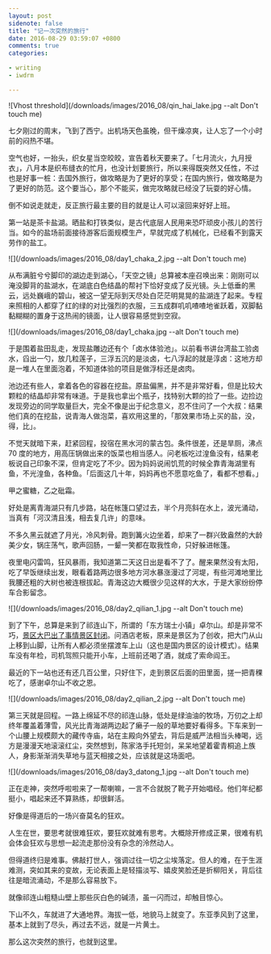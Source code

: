 ```yaml
---
layout: post
sidenote: false
title: "记一次突然的旅行"
date: 2016-08-29 03:59:07 +0800
comments: true
categories:

- writing
- iwdrm

---
```


![Vhost threshold](/downloads/images/2016_08/qin_hai_lake.jpg --alt Don't touch me)

七夕刚过的周末，飞到了西宁。出机场天色虽晚，但干燥凉爽，让人忘了一个小时前的闷热不堪。

空气也好，一抬头，织女星当空皎皎，宣告着秋天要来了。「七月流火，九月授衣」，八月本是织布缝衣的忙月，也没计划要旅行，所以来得既突然又任性，不过也是好事一桩：去国外旅行，做攻略是为了更好的享受；在国内旅行，做攻略是为了更好的防范。这个要当心，那个不能买，做完攻略就已经没了玩耍的好心情。

倒不如说走就走，反正旅行最主要的目的就是让人可以滚回来好好上班。

第一站是茶卡盐湖。晒盐和打铁类似，是古代底层人民用来恐吓顽皮小孩儿的苦行当。如今的盐场前面接待游客后面规模生产，早就完成了机械化，已经看不到露天劳作的盐工。

![](/downloads/images/2016_08/day1_chaka_2.jpg --alt Don't touch me)

从布满脏兮兮脚印的湖边走到湖心，「天空之镜」总算被本座召唤出来：刚刚可以淹没脚背的盐湖水，在湖底白色结晶的帮衬下恰好变成了反光镜。头上低垂的黑云，远处巍峨的碧山，被这一望无际到天尽处白茫茫明晃晃的盐湖连了起来。专程来照相的人都穿了红的绿的对比强烈的衣服，三五成群叽叽喳喳地雀跃着，双脚黏黏糊糊的置身于这热闹的镜面，让人很容易感觉到空寂。

![](/downloads/images/2016_08/day1_chaka.jpg --alt Don't touch me)

于是围着盐田乱走，发现盐雕边还有个「卤水体验池」。以前看书讲台湾盐工验卤水，舀出一勺，放几粒莲子，三浮五沉的是淡卤，七八浮起的就是淳卤：这地方却是一堆人在里面泡着，不知道体验的项目是做浮标还是卤肉。

池边还有些人，拿着各色的容器在挖盐。原盐偏黑，并不是非常好看，但是比较大颗粒的结晶却非常有味道。于是我也拿出个瓶子，找特别大颗的捡了一些。边捡边发现旁边的同学取量巨大，完全不像是出于纪念意义，忍不住问了一个大叔：结果他们真的在挖盐，说青海人做泡菜，喜欢用这里的，「那效果市场上买的盐，没，得，比」。

不觉天就暗下来，赶紧回程，投宿在黑水河的蒙古包。条件很差，还是旱厕，沸点 70 度的地方，用高压锅做出来的饭菜也相当感人。问老板吃过湟鱼没有，结果老板说自己印象不深，但肯定吃了不少。因为妈妈说闹饥荒的时候全靠青海湖里有鱼，不光湟鱼，各种鱼。「后面这几十年，妈妈再也不愿意吃鱼了，看都不想看。」

甲之蜜糖，乙之砒霜。

好处是离青海湖只有几步路，站在帐篷口望过去，半个月亮斜在水上，波光涌动，当真有「河汉清且浅，相去复几许」的意味。

不多久黑云就遮了月光，冷风刺骨。跑到篝火边坐着，却来了一群兴致盎然的大龄美少女，锅庄荡气，歌声回肠，一颦一笑都在取我性命，只好躲进帐篷。

夜里电闪雷鸣，狂风暴雨，我知道第二天这日出是看不了了。醒来果然没有太阳，吃了早饭继续出发，眼看着路两边很多地方河水暴涨漫过了河堤，有些河滩地里比我腰还粗的大树也被连根拔起。青海这边大概很少见这样的大水，于是大家纷纷停车合影留念。

![](/downloads/images/2016_08/day2_qilian_1.jpg --alt Don't touch me)

到了下午，总算是来到了祁连山下，所谓的「东方瑞士小镇」卓尔山。却是非常不巧，[景区大巴出了事情景区封闭](http://baike.baidu.com/item/8%C2%B79%E5%8D%93%E5%B0%94%E5%B1%B1%E6%99%AF%E5%8C%BA%E8%A7%82%E5%85%89%E8%BD%A6%E4%BE%A7%E7%BF%BB%E4%BA%8B%E6%95%85)。问酒店老板，原来是景区为了创收，把大门从山上移到山脚，让所有人都必须坐摆渡车上山（这也是国内景区的设计模式）。结果车没有年检，司机驾照只能开小车，上班前还喝了酒，就成了索命阎王。

最近的下一站也还有还几百公里，只好住下，走到景区后面的田里面，搓一把青稞吃了，感谢卓尔山不收之恩。

![](/downloads/images/2016_08/day2_qilian_2.jpg --alt Don't touch me)

第三天就是回程。一路上绵延不尽的祁连山脉，低处是绿油油的牧场，万仞之上却终年覆盖着薄雪，风光比青海湖两边起了癞子一般的草地要好看得多。下车来到一个山腰上规模颇大的藏传寺庙，站在主殿向外望去，背后是威严法相当头棒喝，远方是漫漫天地滚滚红尘，突然想到，陈家洛手托短剑，呆呆地望着霍青桐追上族人，身影渐渐消失草地与蓝天相接之处，应该就是这场面吧。

![](/downloads/images/2016_08/day3_datong_1.jpg --alt Don't touch me)

正在走神，突然呼啦啦来了一帮喇嘛，一言不合就脱了靴子开始唱经。他们年纪都挺小，唱起来还不算熟练，却很鲜活。

好像是得道后的一场兴奋莫名的狂欢。

人生在世，要思考就很难狂欢，要狂欢就难有思考。大概除开修成正果，很难有机会体会狂欢与思想一起流走那份没有杂念的泠然动人。

但得道终归是难事。佛敲打世人，强调过往一切之尘埃落定。但人的难，在于生涯难测，突如其来的变故，无论表面上是轻描淡写、嬉皮笑脸还是折柳阳关，背后往往是暗流涌动，不是那么容易放下。

就像祁连山粗糙山壁上那些灰白色的碱渍，虽一闪而过，却触目惊心。

下山不久，车就进了大通地界。海拔一低，地貌马上就变了。东亚季风到了这里，基本上就到了尽头，再过去不远，就是一片黄土。

那么这次突然的旅行，也就到这里。


